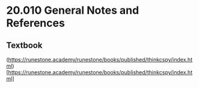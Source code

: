 # 20.010 General Notes and References

## Textbook

(https://runestone.academy/runestone/books/published/thinkcspy/index.html)[https://runestone.academy/runestone/books/published/thinkcspy/index.html]